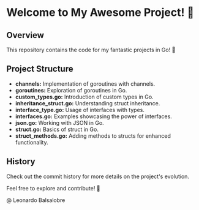 # Welcome to My Awesome Project! 🚀

## Overview

This repository contains the code for my fantastic projects in Go! 🎉

## Project Structure

- **channels:** Implementation of goroutines with channels.
- **goroutines:** Exploration of goroutines in Go.
- **custom_types.go:** Introduction of custom types in Go.
- **inheritance_struct.go:** Understanding struct inheritance.
- **interface_type.go:** Usage of interfaces with types.
- **interfaces.go:** Examples showcasing the power of interfaces.
- **json.go:** Working with JSON in Go.
- **struct.go:** Basics of struct in Go.
- **struct_methods.go:** Adding methods to structs for enhanced functionality.

## History

Check out the commit history for more details on the project's evolution.

Feel free to explore and contribute! 🌟

@ Leonardo Balsalobre
